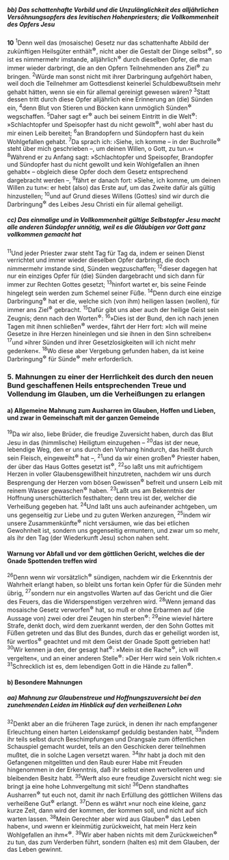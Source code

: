 ##### bb) Das schattenhafte Vorbild und die Unzulänglichkeit des alljährlichen Versöhnungsopfers des levitischen Hohenpriesters; die Vollkommenheit des Opfers Jesu

__10__
<sup>1</sup>Denn weil das (mosaische) Gesetz nur das schattenhafte Abbild der zukünftigen Heilsgüter enthält<sup title="= darbietet">&#x2732;</sup>, nicht aber die Gestalt der Dinge selbst<sup title="d.h. die wirkliche Erscheinungsform der Dinge">&#x2732;</sup>, so ist es nimmermehr imstande, alljährlich<sup title="vgl. 9,25">&#x2732;</sup> durch dieselben Opfer, die man immer wieder darbringt, die an den Opfern Teilnehmenden ans Ziel<sup title="= zur Vollendung">&#x2732;</sup> zu bringen.
<sup>2</sup>Würde man sonst nicht mit ihrer Darbringung aufgehört haben, weil doch die Teilnehmer am Gottesdienst keinerlei Schuldbewußtsein mehr gehabt hätten, wenn sie ein für allemal gereinigt gewesen wären?
<sup>3</sup>Statt dessen tritt durch diese Opfer alljährlich eine Erinnerung an (die) Sünden ein,
<sup>4</sup>denn Blut von Stieren und Böcken kann unmöglich Sünden<sup title="= Gesetzesübertretungen; 9,15; Jer 11,15">&#x2732;</sup> wegschaffen.
<sup>5</sup>Daher sagt er<sup title="d.h. der Messias">&#x2732;</sup> auch bei seinem Eintritt in die Welt<sup title="Ps 40,7-9">&#x2732;</sup>: »Schlachtopfer und Speisopfer hast du nicht gewollt<sup title="= haben wollen">&#x2732;</sup>, wohl aber hast du mir einen Leib bereitet;
<sup>6</sup>an Brandopfern und Sündopfern hast du kein Wohlgefallen gehabt.
<sup>7</sup>Da sprach ich: ›Siehe, ich komme – in der Buchrolle<sup title="Ps 40,8">&#x2732;</sup> steht über mich geschrieben –, um deinen Willen, o Gott, zu tun.‹«
<sup>8</sup>Während er zu Anfang sagt: »Schlachtopfer und Speisopfer, Brandopfer und Sündopfer hast du nicht gewollt und kein Wohlgefallen an ihnen gehabt« – obgleich diese Opfer doch dem Gesetz entsprechend dargebracht werden –,
<sup>9</sup>fährt er danach fort: »Siehe, ich komme, um deinen Willen zu tun«: er hebt (also) das Erste auf, um das Zweite dafür als gültig hinzustellen;
<sup>10</sup>und auf Grund dieses Willens (Gottes) sind wir durch die Darbringung<sup title="= Opfergabe">&#x2732;</sup> des Leibes Jesu Christi ein für allemal geheiligt.

##### cc) Das einmalige und in Vollkommenheit gültige Selbstopfer Jesu macht alle anderen Sündopfer unnötig, weil es die Gläubigen vor Gott ganz vollkommen gemacht hat

<sup>11</sup>Und jeder Priester zwar steht Tag für Tag da, indem er seinen Dienst verrichtet und immer wieder dieselben Opfer darbringt, die doch nimmermehr imstande sind, Sünden wegzuschaffen;
<sup>12</sup>dieser dagegen hat nur ein einziges Opfer für (die) Sünden dargebracht und sich dann für immer zur Rechten Gottes gesetzt;
<sup>13</sup>hinfort wartet er, bis seine Feinde hingelegt sein werden zum Schemel seiner Füße.
<sup>14</sup>Denn durch eine einzige Darbringung<sup title="V.10">&#x2732;</sup> hat er die, welche sich (von ihm) heiligen lassen (wollen), für immer ans Ziel<sup title="= zur Vollendung">&#x2732;</sup> gebracht.
<sup>15</sup>Dafür gibt uns aber auch der heilige Geist sein Zeugnis; denn nach den Worten<sup title="Jer 31,33-34">&#x2732;</sup>:
<sup>16</sup>»Dies ist der Bund, den ich nach jenen Tagen mit ihnen schließen<sup title="oder: für sie festsetzen">&#x2732;</sup> werde«, fährt der Herr fort: »Ich will meine Gesetze in ihre Herzen hineinlegen und sie ihnen in den Sinn schreiben«
<sup>17</sup>und »ihrer Sünden und ihrer Gesetzlosigkeiten will ich nicht mehr gedenken«.
<sup>18</sup>Wo diese aber Vergebung gefunden haben, da ist keine Darbringung<sup title="V.10">&#x2732;</sup> für Sünde<sup title="= kein Sündopfer">&#x2732;</sup> mehr erforderlich.

### 5. Mahnungen zu einer der Herrlichkeit des durch den neuen Bund geschaffenen Heils entsprechenden Treue und Vollendung im Glauben, um die Verheißungen zu erlangen

#### a) Allgemeine Mahnung zum Ausharren im Glauben, Hoffen und Lieben, und zwar in Gemeinschaft mit der ganzen Gemeinde

<sup>19</sup>Da wir also, liebe Brüder, die freudige Zuversicht haben, durch das Blut Jesu in das (himmlische) Heiligtum einzugehen –
<sup>20</sup>das ist der neue, lebendige Weg, den er uns durch den Vorhang hindurch, das heißt durch sein Fleisch, eingeweiht<sup title="= erschlossen">&#x2732;</sup> hat –,
<sup>21</sup>und da wir einen großen<sup title="oder: erhabenen">&#x2732;</sup> Priester haben, der über das Haus Gottes gesetzt ist<sup title="oder: waltet">&#x2732;</sup>,
<sup>22</sup>so laßt uns mit aufrichtigem Herzen in voller Glaubensgewißheit hinzutreten, nachdem wir uns durch Besprengung der Herzen vom bösen Gewissen<sup title="= Schuldbewußtsein">&#x2732;</sup> befreit und unsern Leib mit reinem Wasser gewaschen<sup title="oder: in reinem Wasser gebadet">&#x2732;</sup> haben.
<sup>23</sup>Laßt uns am Bekenntnis der Hoffnung unerschütterlich festhalten; denn treu ist der, welcher die Verheißung gegeben hat.
<sup>24</sup>Und laßt uns auch aufeinander achtgeben, um uns gegenseitig zur Liebe und zu guten Werken anzuregen,
<sup>25</sup>indem wir unsere Zusammenkünfte<sup title="= Versammlungen">&#x2732;</sup> nicht versäumen, wie das bei etlichen Gewohnheit ist, sondern uns gegenseitig ermuntern, und zwar um so mehr, als ihr den Tag (der Wiederkunft Jesu) schon nahen seht.

#### Warnung vor Abfall und vor dem göttlichen Gericht, welches die der Gnade Spottenden treffen wird

<sup>26</sup>Denn wenn wir vorsätzlich<sup title="= eigenwillig">&#x2732;</sup> sündigen, nachdem wir die Erkenntnis der Wahrheit erlangt haben, so bleibt uns fortan kein Opfer für die Sünden mehr übrig,
<sup>27</sup>sondern nur ein angstvolles Warten auf das Gericht und die Gier des Feuers, das die Widerspenstigen verzehren wird.
<sup>28</sup>Wenn jemand das mosaische Gesetz verworfen<sup title="= freventlich übertreten">&#x2732;</sup> hat, so muß er ohne Erbarmen auf (die Aussage von) zwei oder drei Zeugen hin sterben<sup title="4.Mose 15,30-31; 5.Mose 17,6">&#x2732;</sup>:
<sup>29</sup>eine wieviel härtere Strafe, denkt doch, wird dem zuerkannt werden, der den Sohn Gottes mit Füßen getreten und das Blut des Bundes, durch das er geheiligt worden ist, für wertlos<sup title="oder: gemein">&#x2732;</sup> geachtet und mit dem Geist der Gnade Spott getrieben hat!
<sup>30</sup>Wir kennen ja den, der gesagt hat<sup title="5.Mose 32,35-36">&#x2732;</sup>: »Mein ist die Rache<sup title="= das Strafamt">&#x2732;</sup>, ich will vergelten«, und an einer anderen Stelle<sup title="Ps 135,14">&#x2732;</sup>: »Der Herr wird sein Volk richten.«
<sup>31</sup>Schrecklich ist es, dem lebendigen Gott in die Hände zu fallen<sup title="vgl. 5.Mose 32,39-41">&#x2732;</sup>.

#### b) Besondere Mahnungen

##### aa) Mahnung zur Glaubenstreue und Hoffnungszuversicht bei den zunehmenden Leiden im Hinblick auf den verheißenen Lohn

<sup>32</sup>Denkt aber an die früheren Tage zurück, in denen ihr nach empfangener Erleuchtung einen harten Leidenskampf geduldig bestanden habt,
<sup>33</sup>indem ihr teils selbst durch Beschimpfungen und Drangsale zum öffentlichen Schauspiel gemacht wurdet, teils an den Geschicken derer teilnehmen mußtet, die in solche Lagen versetzt waren.
<sup>34</sup>Ihr habt ja doch mit den Gefangenen mitgelitten und den Raub eurer Habe mit Freuden hingenommen in der Erkenntnis, daß ihr selbst einen wertvolleren und bleibenden Besitz habt.
<sup>35</sup>Werft also eure freudige Zuversicht nicht weg: sie bringt ja eine hohe Lohnvergeltung mit sich!
<sup>36</sup>Denn standhaftes Ausharren<sup title="oder: Geduld">&#x2732;</sup> tut euch not, damit ihr nach Erfüllung des göttlichen Willens das verheißene Gut<sup title="vgl. zu Kol 1,5">&#x2732;</sup> erlangt.
<sup>37</sup>Denn es währt »nur noch eine kleine, ganz kurze Zeit, dann wird der kommen, der kommen soll, und nicht auf sich warten lassen.
<sup>38</sup>Mein Gerechter aber wird aus Glauben<sup title="= infolge seines Glaubens">&#x2732;</sup> das Leben haben«, und »wenn er kleinmütig zurückweicht, hat mein Herz kein Wohlgefallen an ihm«<sup title="Jes 26,20; Hab 2,3-4">&#x2732;</sup>.
<sup>39</sup>Wir aber haben nichts mit dem Zurückweichen<sup title="= Kleinmut">&#x2732;</sup> zu tun, das zum Verderben führt, sondern (halten es) mit dem Glauben, der das Leben gewinnt.
